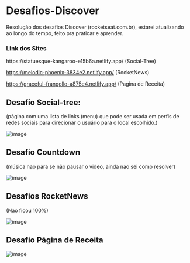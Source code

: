 # Desafios-Discover
Resolução dos desafios Discover (rocketseat.com.br), estarei atualizando ao longo do tempo, feito pra praticar e aprender.

<h3>Link dos Sites</h3>
https://statuesque-kangaroo-e15b6a.netlify.app/ (Social-Tree)

https://melodic-phoenix-3834e2.netlify.app/ (RocketNews)

https://graceful-frangollo-a875e4.netlify.app/ (Pagina de Receita)

<h2>Desafio Social-tree:</h2>
(página com uma lista de links (menu) que pode ser usada em perfis de redes sociais para direcionar o usuário para o local escolhido.)

![image](https://user-images.githubusercontent.com/109323435/185037048-e3880690-4a2f-4e16-ba80-d94874cf43bd.png)


<h2> Desafio Countdown </h2>
(música nao para se não pausar o video, ainda nao sei como resolver)

![image](https://user-images.githubusercontent.com/109323435/185273363-c036f546-6946-4de6-95be-1073e93e4d94.png)


<h2>Desafios RocketNews</h2>
(Nao ficou 100%)

![image](https://user-images.githubusercontent.com/109323435/185037605-e15378e5-d6ec-4f9c-bc0e-17f9b09d08cb.png)

<h2>Desafio Página de Receita</h2>

![image](https://user-images.githubusercontent.com/109323435/185039498-a41eaee3-2981-4e1d-906a-40948dc051e5.png)


